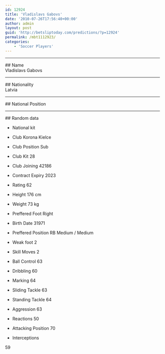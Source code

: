 ```yaml
---
id: 12924
title: 'Vladislavs Gabovs'
date: '2010-07-26T17:56:40+00:00'
author: admin
layout: post
guid: 'http://betsliptoday.com/predictions/?p=12924'
permalink: /mbt1112923/
categories:
    - 'Soccer Players'
---
```


- - - - - -

\## Name  
 Vladislavs Gabovs

- - - - - -

\## Nationality  
 Latvia

- - - - - -

\## National Position

- - - - - -

\## Random data

- National kit
- Club
 Korona Kielce

- Club Position
 Sub

- Club Kit
 28

- Club Joining
 42186

- Contract Expiry
 2023

- Rating
 62

- Height
 176 cm

- Weight
 73 kg

- Preffered Foot
 Right

- Birth Date
 31971

- Preffered Position
 RB Medium / Medium

- Weak foot
 2

- Skill Moves
 2

- Ball Control
 63

- Dribbling
 60

- Marking
 64

- Sliding Tackle
 63

- Standing Tackle
 64

- Aggression
 63

- Reactions
 50

- Attacking Position
 70

- Interceptions

 59